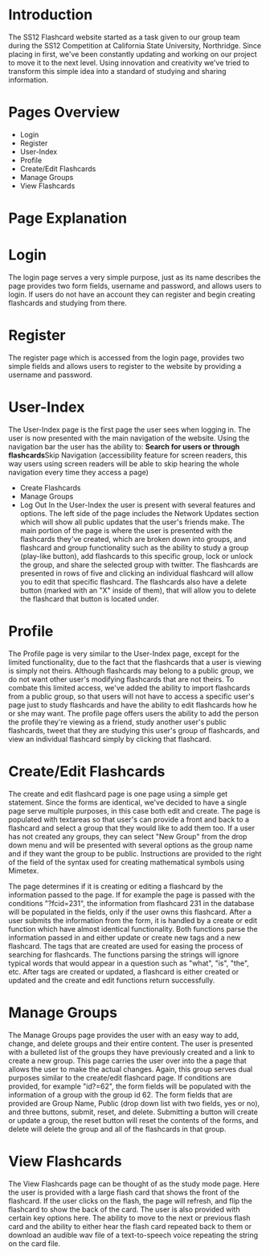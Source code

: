 # Introduction #
The SS12 Flashcard website started as a task given to our group team during the SS12 Competition at California State University, Northridge. Since placing in first, we've been constantly updating and working on our project to move it to the next level. Using innovation and creativity we've tried to transform this simple idea into a standard of studying and sharing information.

# Pages Overview #
  * Login
  * Register
  * User-Index
  * Profile
  * Create/Edit Flashcards
  * Manage Groups
  * View Flashcards

# Page Explanation #
# Login #
The login page serves a very simple purpose, just as its name describes the page provides two form fields, username and password, and allows users to login. If users do not have an account they can register and begin creating flashcards and studying from there.
# Register #
The register page which is accessed from the login page, provides two simple fields and allows users to register to the website by providing a username and password.
# User-Index #
The User-Index page is the first page the user sees when logging in. The user is now presented with the main navigation of the website. Using the navigation bar the user has the ability to:
**Search for users or through flashcards**Skip Navigation (accessibility feature for screen readers, this way users using screen readers will be able to skip hearing the whole navigation every time they access a page)
  * Create Flashcards
  * Manage Groups
  * Log Out
In the User-Index the user is present with several features and options. The left side of the page includes the Network Updates section which will show all public updates that the user's friends make. The main portion of the page is where the user is presented with the flashcards they've created, which are broken down into groups, and flashcard and group functionality such as the ability to study a group (play-like button), add flashcards to this specific group, lock or unlock the group, and share the selected group with twitter. The flashcards are presented in rows of five and clicking an individual flashcard will allow you to edit that specific flashcard. The flashcards also have a delete button (marked with an "X" inside of them), that will allow you to delete the flashcard that button is located under.
# Profile #
The Profile page is very similar to the User-Index page, except for the limited functionality, due to the fact that the flashcards that a user is viewing is simply not theirs. Although flashcards may belong to a public group, we do not want other user's modifying flashcards that are not theirs. To combate this limited access, we've added the ability to import flashcards from a public group, so that users will not have to access a specific user's page just to study flashcards and have the ability to edit flashcards how he or she may want. The profile page offers users the ability to add the person the profile they're viewing as a friend, study another user's public flashcards, tweet that they are studying this user's group of flashcards, and view an individual flashcard simply by clicking that flashcard.
# Create/Edit Flashcards #
The create and edit flashcard page is one page using a simple get statement. Since the forms are identical, we've decided to have a single page serve multiple purposes, in this case both edit and create. The page is populated with textareas so that user's can provide a front and back to a flashcard and select a group that they would like to add them too. If a user has not created any groups, they can select "New Group" from the drop down menu and will be presented with several options as the group name and if they want the group to be public. Instructions are provided to the right of the field of the syntax used for creating mathematical symbols using Mimetex.

The page determines if it is creating or editing a flashcard by the information passed to the page. If for example the page is passed with the conditions "?fcid=231", the information from flashcard 231 in the database will be populated in the fields, only if the user owns this flashcard. After a user submits the information from the form, it is handled by a create or edit function which have almost identical functionality. Both functions parse the information passed in and either update or create new tags and a new flashcard. The tags that are created are used for easing the process of searching for flashcards. The functions parsing the strings will ignore typical words that would appear in a question such as "what", "is", "the", etc. After tags are created or updated, a flashcard is either created or updated and the create and edit functions return successfully.
# Manage Groups #
The Manage Groups page provides the user with an easy way to add, change, and delete groups and their entire content. The user is presented with a bulleted list of the groups they have previously created and a link to create a new group. This page carries the user over into the a page that allows the user to make the actual changes. Again, this group serves dual purposes similar to the create/edit flashcard page. If conditions are provided, for example "id?=62", the form fields will be populated with the information of a group with the group id 62. The form fields that are provided are Group Name, Public (drop down list with two fields, yes or no), and three buttons, submit, reset, and delete. Submitting a button will create or update a group, the reset button will reset the contents of the forms, and delete will delete the group and all of the flashcards in that group.
# View Flashcards #
The View Flashcards page can be thought of as the study mode page. Here the user is provided with a large flash card that shows the front of the flashcard. If the user clicks on the flash, the page will refresh, and flip the flashcard to show the back of the card. The user is also provided with certain key options here. The ability to move to the next or previous flash card and the ability to either hear the flash card repeated back to them or download an audible wav file of a text-to-speech voice repeating the string on the card file.